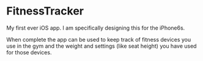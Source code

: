 # FitnessTracker

My first ever iOS app. I am specifically designing this for the iPhone6s.

When complete the app can be used to keep track of fitness devices you use in the gym and
the weight and settings (like seat height) you have used for those devices.

